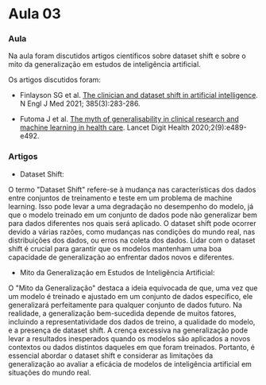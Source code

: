 # Aula 03

### **Aula**

Na aula foram discutidos artigos científicos sobre dataset shift e sobre o mito da generalização em estudos de inteligência artificial.

Os artigos discutidos foram:

* Finlayson SG et al. [The clinician and dataset shift in artificial intelligence](https://www.ncbi.nlm.nih.gov/pmc/articles/PMC8665481/). N Engl J Med 2021; 385(3):283-286.

* Futoma J et al. [The myth of generalisability in clinical research and machine learning in health care](https://www.ncbi.nlm.nih.gov/pmc/articles/PMC7444947/). Lancet Digit Health 2020;2(9):e489-e492.

### **Artigos**

* Dataset Shift:

O termo "Dataset Shift" refere-se à mudança nas características dos dados entre conjuntos de treinamento e teste em um problema de machine learning. Isso pode levar a uma degradação no desempenho do modelo, já que o modelo treinado em um conjunto de dados pode não generalizar bem para dados diferentes nos quais será aplicado. O dataset shift pode ocorrer devido a várias razões, como mudanças nas condições do mundo real, nas distribuições dos dados, ou erros na coleta dos dados. Lidar com o dataset shift é crucial para garantir que os modelos mantenham uma boa capacidade de generalização ao enfrentar dados novos e diferentes.

* Mito da Generalização em Estudos de Inteligência Artificial:

O "Mito da Generalização" destaca a ideia equivocada de que, uma vez que um modelo é treinado e ajustado em um conjunto de dados específico, ele generalizará perfeitamente para qualquer conjunto de dados futuro. Na realidade, a generalização bem-sucedida depende de muitos fatores, incluindo a representatividade dos dados de treino, a qualidade do modelo, e a presença de dataset shift. A crença excessiva na generalização pode levar a resultados inesperados quando os modelos são aplicados a novos contextos ou dados distintos daqueles em que foram treinados. Portanto, é essencial abordar o dataset shift e considerar as limitações da generalização ao avaliar a eficácia de modelos de inteligência artificial em situações do mundo real.

